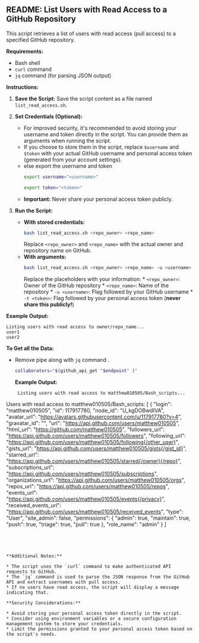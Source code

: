 ﻿## README: List Users with Read Access to a GitHub Repository

This script retrieves a list of users with read access (pull access) to a specified GitHub repository.

**Requirements:**

* Bash shell
* `curl` command
* `jq` command (for parsing JSON output)

**Instructions:**

1. **Save the Script:** Save the script content as a file named `list_read_access.sh`.
2. **Set Credentials (Optional):**
    * For improved security, it's recommended to avoid storing your username and token directly in the script. You can provide them as arguments when running the script.
    * If you choose to store them in the script, replace `$username` and `$token` with your actual GitHub username and personal access token (generated from your account settings).
    * else export the username and token
        ```bash
        export username="<username>"
        ```
         ```bash
        export token="<token>"
        ```
    * **Important:** Never share your personal access token publicly.

3. **Run the Script:**
    * **With stored credentials:**
        ```bash
        bash list_read_access.sh <repo_owner> <repo_name>
        ```
        Replace `<repo_owner>` and `<repo_name>` with the actual owner and repository name on GitHub.
    * **With arguments:**
        ```bash
        bash list_read_access.sh <repo_owner> <repo_name> -u <username> -t <token>
        ```
        Replace the placeholders with your information:
            * `<repo_owner>`: Owner of the GitHub repository
            * `<repo_name>`: Name of the repository
            * `-u <username>`: Flag followed by your GitHub username
            * `-t <token>`: Flag followed by your personal access token (**never share this publicly!**)

**Example Output:**

```
Listing users with read access to owner/repo_name...
user1
user2
```
**To Get all the Data:**
* Remove pipe along with  `jq` command .
  ```bash
  collaborators="$(github_api_get "$endpoint" )"
  ```
  **Example Output:**
  ```
   Listing users with read access to matthew010505/Bash_scripts...
Users with read access to matthew010505/Bash_scripts:
[
  {
    "login": "matthew010505",
    "id": 117917780,
    "node_id": "U_kgDOBwdIVA",
    "avatar_url": "https://avatars.githubusercontent.com/u/117917780?v=4",
    "gravatar_id": "",
    "url": "https://api.github.com/users/matthew010505",
    "html_url": "https://github.com/matthew010505",
    "followers_url": "https://api.github.com/users/matthew010505/followers",
    "following_url": "https://api.github.com/users/matthew010505/following{/other_user}",
    "gists_url": "https://api.github.com/users/matthew010505/gists{/gist_id}",
    "starred_url": "https://api.github.com/users/matthew010505/starred{/owner}{/repo}",
    "subscriptions_url": "https://api.github.com/users/matthew010505/subscriptions",
    "organizations_url": "https://api.github.com/users/matthew010505/orgs",
    "repos_url": "https://api.github.com/users/matthew010505/repos",
    "events_url": "https://api.github.com/users/matthew010505/events{/privacy}",
    "received_events_url": "https://api.github.com/users/matthew010505/received_events",
    "type": "User",
    "site_admin": false,
    "permissions": {
      "admin": true,
      "maintain": true,
      "push": true,
      "triage": true,
      "pull": true
    },
    "role_name": "admin"
  }
]
   ```
  
  
  

**Additional Notes:**

* The script uses the `curl` command to make authenticated API requests to GitHub.
* The `jq` command is used to parse the JSON response from the GitHub API and extract usernames with pull access.
* If no users have read access, the script will display a message indicating that.

**Security Considerations:**

* Avoid storing your personal access token directly in the script.
* Consider using environment variables or a secure configuration management system to store your credentials.
* Limit the permissions granted to your personal access token based on the script's needs.

